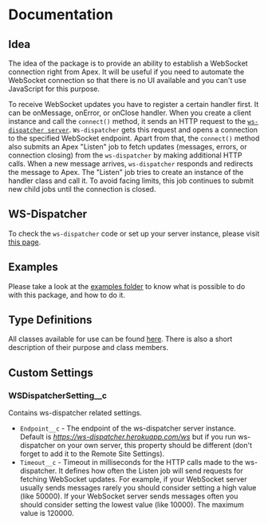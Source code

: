 # Documentation

## Idea

[comment]: # 'TODO: Maybe add some schema'

The idea of the package is to provide an ability to establish a WebSocket connection right from Apex. It will be useful if you need to automate the WebSocket connection so that there is no UI available and you can't use JavaScript for this purpose.

To receive WebSocket updates you have to register a certain handler first. It can be onMessage, onError, or onClose handler. When you create a client instance and call the `connect()` method, it sends an HTTP request to the [`ws-dispatcher server`](../src/ws-dispatcher). `Ws-dispatcher` gets this request and opens a connection to the specified WebSocket endpoint. Apart from that, the `connect()` method also submits an Apex "Listen" job to fetch updates (messages, errors, or connection closing) from the `ws-dispatcher` by making additional HTTP calls. When a new message arrives, `ws-dispatcher` responds and redirects the message to Apex. The "Listen" job tries to create an instance of the handler class and call it. To avoid facing limits, this job continues to submit new child jobs until the connection is closed.

## WS-Dispatcher

To check the `ws-dispatcher` code or set up your server instance, please visit [this page](../src/ws-dispatcher).

## Examples

Please take a look at the [examples folder](examples) to know what is possible to do with this package, and how to do it.

## Type Definitions

All classes available for use can be found [here](types). There is also a short description of their purpose and class members.

## Custom Settings

### WSDispatcherSetting\_\_c

Contains ws-dispatcher related settings.

-   `Endpoint__c` - The endpoint of the ws-dispatcher server instance. Default is _https://ws-dispatcher.herokuapp.com/ws_ but if you run ws-dispatcher on your own server, this property should be different (don't forget to add it to the Remote Site Settings).
-   `Timeout__c` - Timeout in milliseconds for the HTTP calls made to the ws-dispatcher. It defines how often the Listen job will send requests for fetching WebSocket updates. For example, if your WebSocket server usually sends messages rarely you should consider setting a high value (like 50000). If your WebSocket server sends messages often you should consider setting the lowest value (like 10000). The maximum value is 120000.
